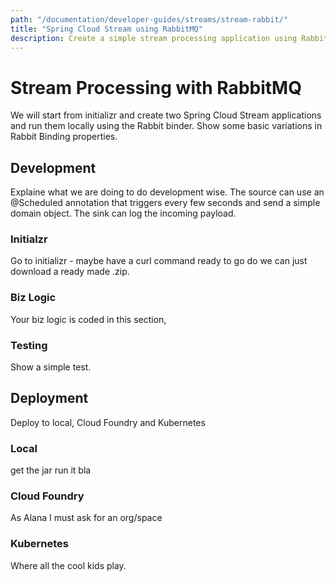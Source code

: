 ```yaml
---
path: "/documentation/developer-guides/streams/stream-rabbit/"
title: "Spring Cloud Stream using RabbitMQ"
description: Create a simple stream processing application using RabbitMQ
---
```


# Stream Processing with RabbitMQ

We will start from initializr and create two  Spring Cloud Stream applications and run them locally using the Rabbit binder.  Show some basic variations in Rabbit Binding properties.

## Development

Explaine what we are doing to do development wise.
The source can use an @Scheduled annotation that triggers every few seconds and send a simple domain object.  The sink can log the incoming payload.

### Initialzr

Go to initializr - maybe have a curl command ready to go do we can just download a ready made .zip.

### Biz Logic

Your biz logic is coded in this section, 

### Testing

Show a simple test.

## Deployment

Deploy to local, Cloud Foundry and Kubernetes

### Local 

get the jar run it bla

### Cloud Foundry

As Alana I must ask for an org/space

### Kubernetes

Where all the cool kids play.





